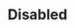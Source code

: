 ---
pid: LS124
title: Disabled
location_transcription: In front of the Barnes Museum
zipcode: '19103'
outside_phl: 
neighborhood: Rittenhouse Square,Avenue of The Arts,Logan Square,Fitler Square
age: '77'
age_range: 70+
instagram: 
image_file_name: LS_124.jpg
proposal_transcription: 
topic: Inclusivity
topic_summary: '0'
type: Other No Form
keywords_other: disabled
credit: 
image_labels: 
twitter: 
facebook: 
permalink: "/monuments/ls124/"
layout: item-page
---